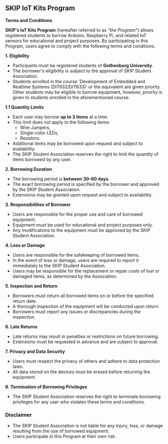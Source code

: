 ## SKIP IoT Kits Program

**Terms and Conditions**

**SKIP's IoT Kits Program** (hereafter referred to as _"the Program"_) allows registered students to borrow Arduino, Raspberry Pi, and related IoT sensors for educational and project purposes. By participating in this Program, users agree to comply with the following terms and conditions.

**1. Eligibility**

- Participants must be registered students of **Gothenburg University**.
- The borrower's eligibility is subject to the approval of SKIP Student Association.
- Students enrolled in the course 'Development of Embedded and Realtime Systems
  (DIT632/DIT633)' or the equivalent are given priority. Other students may be
  eligible to borrow equipment, however, priority is given to students enrolled
  in the aforementioned course.

**1.1 Quantity Limits**

- Each user may borrow **up to 3 items** at a time.
- This limit does not apply to the following items:
  - Wire Jumpers,
  - Single-color LEDs,
  - Resistors.
- Additional items may be borrowed upon request and subject to availability.
- The SKIP Student Association reserves the right to limit the quantity of items borrowed by any user.

**2. Borrowing Duration**

- The borrowing period is **between 30-60 days**.
- The exact borrowing period is specified by the borrower and approved by the SKIP Student Association.
- Extensions may be granted upon request and subject to availability.

**3. Responsibilities of Borrower**

- Users are responsible for the proper use and care of borrowed equipment.
- Equipment must be used for educational and project purposes only.
- Any modifications to the equipment must be approved by the SKIP Student Association.

**4. Loss or Damage**

- Users are responsible for the safekeeping of borrowed items.
- In the event of loss or damage, users are required to report it immediately to the SKIP Student Association.
- Users may be responsible for the replacement or repair costs of lost or damaged items, as determined by the Association.

**5. Inspection and Return**

- Borrowers must return all borrowed items on or before the specified return date.
- A thorough inspection of the equipment will be conducted upon return.
- Borrowers must report any issues or discrepancies during the inspection.

**6. Late Returns**

- Late returns may result in penalties or restrictions on future borrowing.
- Extensions must be requested in advance and are subject to approval.

**7. Privacy and Data Security**

- Users must respect the privacy of others and adhere to data protection laws.
- All data stored on the devices must be erased before returning the equipment.

**8. Termination of Borrowing Privileges**

- The SKIP Student Association reserves the right to terminate borrowing privileges for any user who violates these terms and conditions.

### Disclaimer

- The SKIP Student Association is not liable for any injury, loss, or damage resulting from the use of borrowed equipment.
- Users participate in this Program at their own risk.
